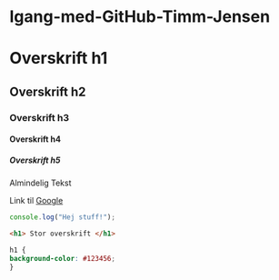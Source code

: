 # Igang-med-GitHub-Timm-Jensen

# Overskrift h1
## Overskrift h2
### Overskrift h3
#### Overskrift h4
##### Overskrift h5
Almindelig Tekst

Link til [Google](http://google.dk/)
````javascript
console.log("Hej stuff!");
````
````html
<h1> Stor overskrift </h1>
````
````css
h1 {
background-color: #123456;
}
````
